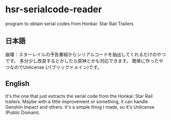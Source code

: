 # hsr-serialcode-reader
program to obtain serial codes from Honkai: Star Rail Trailers

## 日本語
崩壊：スターレイルの予告番組からシリアルコードを抽出してくれるだけのやつです。
多分少し改良するとかしたら原神とかも対応できます。
簡単に作ったやつなのでUnlicense (パブリックドメイン)です。

## English
It's the one that just extracts the serial code from the Honkai: Star Rail trailers.
Maybe with a little improvement or something, it can handle Genshin Impact and others.
It's a simple thing I made, so it's Unlicense (Public Domain).
